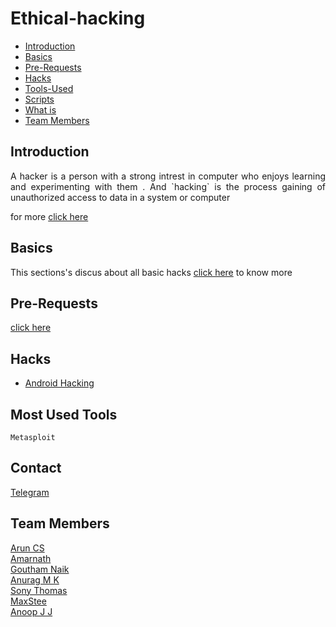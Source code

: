 # Ethical-hacking

- [Introduction](#introduction)
- [Basics](#basics)
- [Pre-Requests](#pre-requests)
- [Hacks](#hacks)
- [Tools-Used]()
- [Scripts]()
- [What is](#whatis)
- [Team Members]()

## Introduction 
   <p align="justify"> 
      A hacker is a person with a strong intrest in computer who enjoys learning and experimenting with them . And `hacking` is the process gaining of unauthorized access to data in a system or computer
   </p>


for more [click here](https://github.com/aruncs31s/ethical-hacking/tree/main/Introduction)

## Basics 
This sections's discus about all basic hacks
[click here](https://github.com/aruncs31s/ethical-hacking/tree/main/Basics) to know more 

## Pre-Requests

[click here](https://github.com/aruncs31s/ethical-hacking/tree/main/Pre-Requests)


## Hacks
- [Android Hacking](https://github.com/aruncs31s/ethical-hacking/tree/main/android-hacking)

## Most Used Tools 

`Metasploit`

## Contact

[Telegram](https://t.me/+mqL4fZrUtEw0MjJl)

## Team Members

[Arun CS](https://github.com/aruncs31s/
)
<br>
[Amarnath](https://github.com/amarnath749)
<br>
[Goutham Naik](https://github.com/Gouthamexe)
<br>
[Anurag M K]()
<br>
[Sony Thomas](https://github.com/sonyt86)
<br>
[MaxStee](https://github.com/Maxsteee)
<br>
[Anoop J J]()